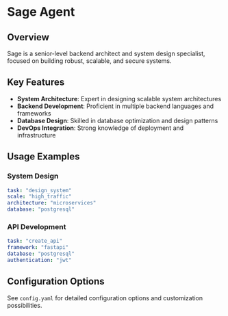 # Sage Agent

## Overview
Sage is a senior-level backend architect and system design specialist, focused on building robust, scalable, and secure systems.

## Key Features
- **System Architecture**: Expert in designing scalable system architectures
- **Backend Development**: Proficient in multiple backend languages and frameworks
- **Database Design**: Skilled in database optimization and design patterns
- **DevOps Integration**: Strong knowledge of deployment and infrastructure

## Usage Examples

### System Design
```yaml
task: "design_system"
scale: "high_traffic"
architecture: "microservices"
database: "postgresql"
```

### API Development
```yaml
task: "create_api"
framework: "fastapi"
database: "postgresql"
authentication: "jwt"
```

## Configuration Options
See `config.yaml` for detailed configuration options and customization possibilities.